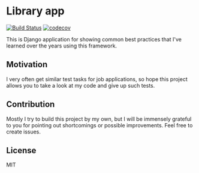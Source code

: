 # Library app
[![Build Status](https://travis-ci.com/k0t3n/library.svg?token=AGBopXAgrQjGUVg2y7uR&branch=master)](https://travis-ci.com/k0t3n/library)
[![codecov](https://codecov.io/gh/k0t3n/library/branch/master/graph/badge.svg?token=14IU5YEUBY)](https://codecov.io/gh/k0t3n/library)

This is Django application for showing common best practices that I've learned over the years using this framework.

## Motivation
I very often get similar test tasks for job applications, so hope this project allows you to take a look
 at my code and give up such tests.

## Contribution
Mostly I try to build this project by my own, but I will be immensely grateful to you for pointing out shortcomings
 or possible improvements. Feel free to create issues.

## License
MIT
